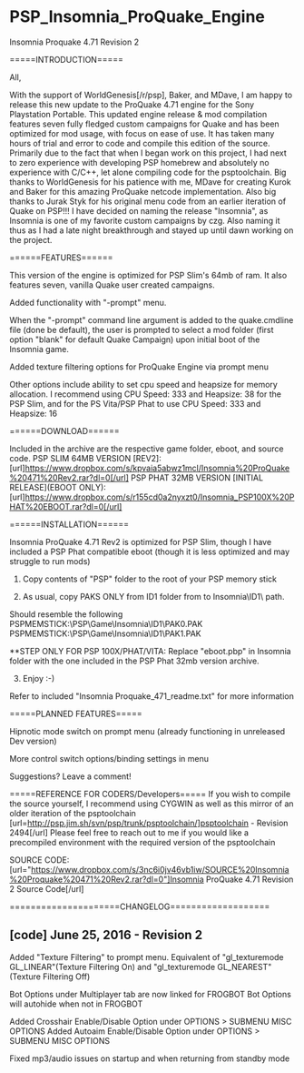 # PSP_Insomnia_ProQuake_Engine

Insomnia Proquake 4.71 Revision 2

=====INTRODUCTION=====
 
All,
 
With the support of WorldGenesis[/r/psp], Baker, and MDave, I am happy to release this new update to the ProQuake 4.71 engine for the Sony Playstation Portable. This updated engine release & mod compilation features seven fully fledged custom campaigns for Quake and has been optimized for mod usage, with focus on ease of use. It has taken many hours of trial and error to code and compile this edition of the source. Primarily due to the fact that when I began work on this project, I had next to zero experience with developing PSP homebrew and absolutely no experience with C/C++, let alone compiling code for the psptoolchain. Big thanks to WorldGenesis for his patience with me, MDave for creating Kurok and Baker for this amazing ProQuake netcode implementation. Also big thanks to Jurak Styk for his original menu code from an earlier iteration of Quake on PSP!!! I have decided on naming the release "Insomnia", as Insomnia is one of my favorite custom campaigns by czg. Also naming it thus as I had a late night breakthrough and stayed up until dawn working on the project.
 
======FEATURES======
 
This version of the engine is optimized for PSP Slim's 64mb of ram. It also features seven, vanilla Quake user created campaigns.
 
Added functionality with "-prompt" menu.
 
When the "-prompt" command line argument is added to the quake.cmdline file (done be default), the user is prompted to select a mod folder (first option "blank" for default Quake Campaign) upon initial boot of the Insomnia game.

Added texture filtering options for ProQuake Engine via prompt menu
 
Other options include ability to set cpu speed and heapsize for memory allocation.
I recommend using CPU Speed: 333 and Heapsize: 38 for the PSP Slim, and for the PS Vita/PSP Phat to use CPU Speed: 333 and Heapsize: 16
 
======DOWNLOAD======
 
Included in the archive are the respective game folder, eboot, and source code.
PSP SLIM 64MB VERSION [REV2]: [url]https://www.dropbox.com/s/kpvaia5abwz1mcl/Insomnia%20ProQuake%20471%20Rev2.rar?dl=0[/url]
PSP PHAT 32MB VERSION [INITIAL RELEASE](EBOOT ONLY): [url]https://www.dropbox.com/s/r155cd0a2nyxzt0/Insomnia_PSP100X%20PHAT%20EBOOT.rar?dl=0[/url]

======INSTALLATION======
 
Insomnia ProQuake 4.71 Rev2 is optimized for PSP Slim, though I have included a PSP Phat compatible eboot (though it is less optimized and may struggle to run mods)
 
1) Copy contents of "PSP" folder to the root of your PSP memory stick
 
2) As usual, copy PAKS ONLY from ID1 folder from to Insomnia\ID1\ path.
 
Should resemble the following
PSPMEMSTICK:\PSP\Game\Insomnia\ID1\PAK0.PAK
PSPMEMSTICK:\PSP\Game\Insomnia\ID1\PAK1.PAK
 
**STEP ONLY FOR PSP 100X/PHAT/VITA: Replace "eboot.pbp" in Insomnia folder with the one included in the PSP Phat 32mb version archive.
 
3) Enjoy :-)
 
Refer to included "Insomnia Proquake_471_readme.txt" for more information

=====PLANNED FEATURES=====

Hipnotic mode switch on prompt menu (already functioning in unreleased Dev version)

More control switch options/binding settings in menu

Suggestions? Leave a comment!
 
=====REFERENCE FOR CODERS/Developers=====
If you wish to compile the source yourself, I recommend using CYGWIN as well as this mirror of an older iteration of the psptoolchain [url=http://psp.jim.sh/svn/psp/trunk/psptoolchain/]psptoolchain - Revision 2494[/url] 
Please feel free to reach out to me if you would like a precompiled environment with the required version of the psptoolchain

SOURCE CODE: [url="https://www.dropbox.com/s/3nc6i0jv46vb1iw/SOURCE%20Insomnia%20Proquake%20471%20Rev2.rar?dl=0"]Insomnia ProQuake 4.71 Revision 2 Source Code[/url]

=====================CHANGELOG===================

[code]
June 25, 2016 - Revision 2
-------------

Added "Texture Filtering" to prompt menu. 
Equivalent of "gl_texturemode GL_LINEAR"(Texture Filtering On) and
"gl_texturemode GL_NEAREST"(Texture Filtering Off)

Bot Options under Multiplayer tab are now linked for FROGBOT
Bot Options will autohide when not in FROGBOT

Added Crosshair Enable/Disable Option under OPTIONS > SUBMENU MISC OPTIONS
Added Autoaim Enable/Disable Option under OPTIONS > SUBMENU MISC OPTIONS

Fixed mp3/audio issues on startup and when returning from standby mode

